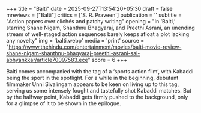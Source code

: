 +++
title = "Balti"
date = 2025-09-27T13:54:20+05:30
draft = false
mreviews = ["Balti"]
critics = ['S. R. Praveen']
publication = ''
subtitle = "Action papers over clichés and patchy writing"
opening = "In ‘Balti,’ starring Shane Nigam, Shanthnu Bhagyaraj, and Preethi Asrani, an unending stream of well-staged action sequences barely keeps afloat a plot lacking any novelty"
img = 'balti.webp'
media = 'print'
source = "https://www.thehindu.com/entertainment/movies/balti-movie-review-shane-nigam-shanthnu-bhagyaraj-preethi-asrani-sai-abhyankkar/article70097583.ece"
score = 6
+++

Balti comes accompanied with the tag of a ‘sports action film’, with Kabaddi being the sport in the spotlight. For a while in the beginning, debutant filmmaker Unni Sivalingam appears to be keen on living up to this tag, serving us some intensely fought and tastefully shot Kabaddi matches. But by the halfway point, Kabaddi gets firmly pushed to the background, only for a glimpse of it to be shown in the epilogue.
